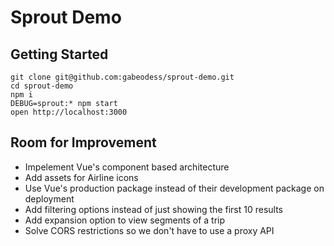 # Sprout Demo

## Getting Started

```
git clone git@github.com:gabeodess/sprout-demo.git
cd sprout-demo
npm i
DEBUG=sprout:* npm start
open http://localhost:3000
```

## Room for Improvement

 - Impelement Vue's component based architecture
 - Add assets for Airline icons
 - Use Vue's production package instead of their development package on deployment
 - Add filtering options instead of just showing the first 10 results
 - Add expansion option to view segments of a trip
 - Solve CORS restrictions so we don't have to use a proxy API
